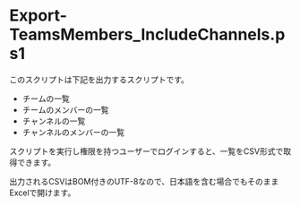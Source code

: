 # Export-TeamsMembers_IncludeChannels.ps1

このスクリプトは下記を出力するスクリプトです。

- チームの一覧
- チームのメンバーの一覧
- チャンネルの一覧
- チャンネルのメンバーの一覧

スクリプトを実行し権限を持つユーザーでログインすると、一覧をCSV形式で取得できます。

出力されるCSVはBOM付きのUTF-8なので、日本語を含む場合でもそのままExcelで開けます。



